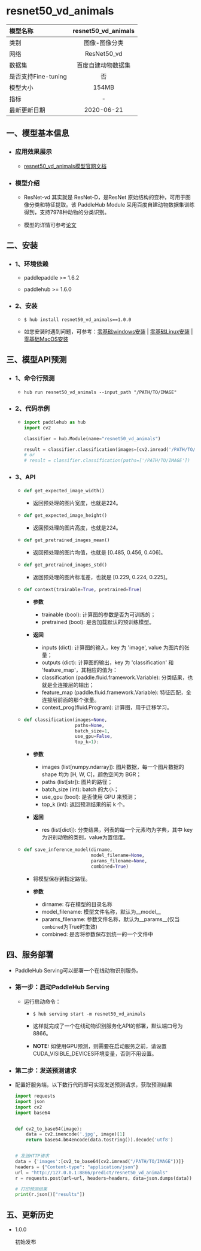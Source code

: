 # resnet50_vd_animals

|模型名称|resnet50_vd_animals|
| :--- | :---: | 
|类别|图像-图像分类|
|网络|ResNet50_vd|
|数据集|百度自建动物数据集|
|是否支持Fine-tuning|否|
|模型大小|154MB|
|指标|-|
|最新更新日期|2020-06-21|


## 一、模型基本信息

- ### 应用效果展示


    - [resnet50_vd_animals模型官网文档](https://www.paddlepaddle.org.cn/hubdetail?name=resnet50_vd_animals&en_category=ImageClassification)

- ### 模型介绍

    - ResNet-vd 其实就是 ResNet-D，是ResNet 原始结构的变种，可用于图像分类和特征提取。该 PaddleHub Module 采用百度自建动物数据集训练得到，支持7978种动物的分类识别。

    - 模型的详情可参考[论文](https://arxiv.org/pdf/1812.01187.pdf)

## 二、安装

- ### 1、环境依赖

    - paddlepaddle >= 1.6.2

    - paddlehub >= 1.6.0

- ### 2、安装

    - ```shell
      $ hub install resnet50_vd_animals==1.0.0
      ```
    - 如您安装时遇到问题，可参考：[零基础windows安装](../../../../docs/docs_ch/get_start/windows_quickstart.md)
      | [零基础Linux安装](../../../../docs/docs_ch/get_start/linux_quickstart.md) | [零基础MacOS安装](../../../../docs/docs_ch/get_start/mac_quickstart.md)

## 三、模型API预测
  
- ### 1、命令行预测

    - ```
      hub run resnet50_vd_animals --input_path "/PATH/TO/IMAGE"
      ```

- ### 2、代码示例

    - ```python
      import paddlehub as hub
      import cv2

      classifier = hub.Module(name="resnet50_vd_animals")

      result = classifier.classification(images=[cv2.imread('/PATH/TO/IMAGE')])
      # or
      # result = classifier.classification(paths=['/PATH/TO/IMAGE'])
      ```
- ### 3、API

    - ```python
      def get_expected_image_width()
      ```

        - 返回预处理的图片宽度，也就是224。

    - ```python
      def get_expected_image_height()
      ```

        - 返回预处理的图片高度，也就是224。

    - ```python
      def get_pretrained_images_mean()
      ```

        - 返回预处理的图片均值，也就是 \[0.485, 0.456, 0.406\]。

    - ```python
      def get_pretrained_images_std()
      ```

        - 返回预处理的图片标准差，也就是 \[0.229, 0.224, 0.225\]。


    - ```python
      def context(trainable=True, pretrained=True)
      ```

        - **参数**

            * trainable (bool): 计算图的参数是否为可训练的；
            * pretrained (bool): 是否加载默认的预训练模型。

        -  **返回**

            * inputs (dict): 计算图的输入，key 为 'image', value 为图片的张量；
            * outputs (dict): 计算图的输出，key 为 'classification' 和 'feature_map'，其相应的值为：
            * classification (paddle.fluid.framework.Variable): 分类结果，也就是全连接层的输出；
            * feature\_map (paddle.fluid.framework.Variable): 特征匹配，全连接层前面的那个张量。
            * context\_prog(fluid.Program): 计算图，用于迁移学习。

    - ```python
      def classification(images=None,
                         paths=None,
                         batch_size=1,
                         use_gpu=False,
                         top_k=1):
      ```

        - **参数**

            * images (list\[numpy.ndarray\]): 图片数据，每一个图片数据的shape 均为 \[H, W, C\]，颜色空间为 BGR；
            * paths (list\[str\]): 图片的路径；
            * batch\_size (int): batch 的大小；
            * use\_gpu (bool): 是否使用 GPU 来预测；
            * top\_k (int): 返回预测结果的前 k 个。

        - **返回**

            -   res (list\[dict\]): 分类结果，列表的每一个元素均为字典，其中 key 为识别动物的类别，value为置信度。

    - ```python
      def save_inference_model(dirname,
                               model_filename=None,
                               params_filename=None,
                               combined=True)
      ```

        - 将模型保存到指定路径。

        - **参数**

            * dirname: 存在模型的目录名称
            * model_filename: 模型文件名称，默认为\_\_model\_\_
            * params_filename: 参数文件名称，默认为\_\_params\_\_(仅当`combined`为True时生效)
            * combined: 是否将参数保存到统一的一个文件中


## 四、服务部署

- PaddleHub Serving可以部署一个在线动物识别服务。

- ### 第一步：启动PaddleHub Serving

    - 运行启动命令：

        - ```shell
          $ hub serving start -m resnet50_vd_animals
          ```

        - 这样就完成了一个在线动物识别服务化API的部署，默认端口号为8866。

        - **NOTE:** 如使用GPU预测，则需要在启动服务之前，请设置CUDA\_VISIBLE\_DEVICES环境变量，否则不用设置。

- ### 第二步：发送预测请求

- 配置好服务端，以下数行代码即可实现发送预测请求，获取预测结果

    ```python
    import requests
    import json
    import cv2
    import base64


    def cv2_to_base64(image):
        data = cv2.imencode('.jpg', image)[1]
        return base64.b64encode(data.tostring()).decode('utf8')


    # 发送HTTP请求
    data = {'images':[cv2_to_base64(cv2.imread("/PATH/TO/IMAGE"))]}
    headers = {"Content-type": "application/json"}
    url = "http://127.0.0.1:8866/predict/resnet50_vd_animals"
    r = requests.post(url=url, headers=headers, data=json.dumps(data))

    # 打印预测结果
    print(r.json()["results"])
    ```

## 五、更新历史

* 1.0.0

  初始发布
